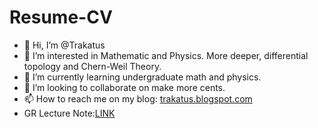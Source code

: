 # Resume-CV
- 👋 Hi, I’m @Trakatus
- 👀 I’m interested in Mathematic and Physics. More deeper, differential topology and Chern-Weil Theory.
- 🌱 I’m currently learning undergraduate math and physics.
- 💞️ I’m looking to collaborate on make more cents.
- 📫 How to reach me on my blog: [trakatus.blogspot.com](trakatus.blogspot.com)
- GR Lecture Note:[LINK](https://drive.google.com/file/d/1zC_7CGeoxSYD5eSvgMqepl9q4cB0rdsl/view?usp=sharing)
